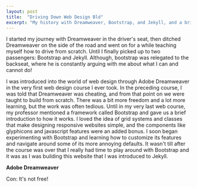 ```yaml
---
layout: post
title:  "Driving Down Web Design Bld"
excerpt: "My history with Dreamweaver, Bootstrap, and Jekyll, and a brief guide to the pros and cons of each."
---
```

I started my journey with Dreamweaver in the driver's seat, then ditched Dreamweaver on the side of the road and went on for a while teaching myself how to drive from scratch. Until I finally picked up to two passengers: Bootstrap and Jekyll. Although, bootstrap was relegated to the backseat, where he is constantly arguing with me about what I can and cannot do!

I was introduced into the world of web design through Adobe Dreamweaver in the very first web design course I ever took. In the preceding course, I was told that Dreamweaver was cheating, and from that point on we were taught to build from scratch. There was a bit more freedom and a lot more learning, but the work was often tedious. Until in my very last web course, my professor mentioned a framework called Bootstrap and gave us a brief introduction to how it works. I loved the idea of grid systems and classes that make designing responsive websites simple, and the components like glyphicons and javascript features were an added bonus. I soon began experimenting with Bootstrap and learning how to customize its features and navigate around some of its more annoying defaults. It wasn't till after the course was over that I really had time to play around with Bootstrap and it was as I was building this website that I was introduced to Jekyll.

**Adobe Dreamweaver**

Con: It's not free! 
